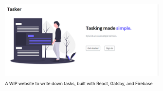 <p align="center">
  <img src="https://github.com/ctcuff/Tasker/blob/master/screenshots/landing-page.png"/>
</p>

A WIP website to write down tasks, built with React, Gatsby, and Firebase
